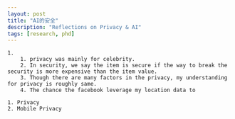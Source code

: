 ```yaml
---
layout: post
title: "AI的安全"
description: "Reflections on Privacy & AI"
tags: [research, phd]
---
```



    1. 
        1. privacy was mainly for celebrity. 
        2. In security, we say the item is secure if the way to break the security is more expensive than the item value. 
        3. Though there are many factors in the privacy, my understanding for privacy is roughly same. 
        4. The chance the facebook leverage my location data to  

    1. Privacy 
    2. Mobile Privacy 

